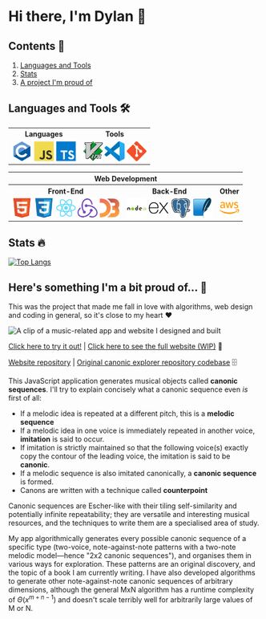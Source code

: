 # Hi there, I'm Dylan 👋

## Contents 📖
1. [Languages and Tools](#languages-and-tools-%EF%B8%8F)
2. [Stats](#stats-)
3. [A project I'm proud of](#heres-something-im-a-bit-proud-of-)

## Languages and Tools 🛠️



<table>
  <tr>
    <th>Languages</th>
    <th>Tools</th>
  </tr>
  <tr>
    <td>
      <a href="https://en.wikipedia.org/wiki/C_(programming_language)">
        <img src="https://raw.githubusercontent.com/devicons/devicon/1119b9f84c0290e0f0b38982099a2bd027a48bf1/icons/c/c-original.svg" height="40" width="40" /></a>
      <a href="https://developer.mozilla.org/en-US/docs/Web/JavaScript">
        <img src="https://raw.githubusercontent.com/devicons/devicon/1119b9f84c0290e0f0b38982099a2bd027a48bf1/icons/javascript/javascript-original.svg" height="40" width="40" /></a>
      <a href="https://www.typescriptlang.org/">
        <img src="https://raw.githubusercontent.com/devicons/devicon/1119b9f84c0290e0f0b38982099a2bd027a48bf1/icons/typescript/typescript-original.svg" height="40" width="40" /></a>
    </td>
    <td>
      <a href="https://www.vim.org/">
        <img src="https://raw.githubusercontent.com/devicons/devicon/1119b9f84c0290e0f0b38982099a2bd027a48bf1/icons/vim/vim-original.svg" height="40" width="40" /></a>
      <a href="https://code.visualstudio.com/">
        <img src="https://raw.githubusercontent.com/devicons/devicon/1119b9f84c0290e0f0b38982099a2bd027a48bf1/icons/vscode/vscode-original.svg" height="40" width="40" /></a>
      <a href="https://git-scm.com/">
        <img src="https://raw.githubusercontent.com/devicons/devicon/1119b9f84c0290e0f0b38982099a2bd027a48bf1/icons/git/git-original.svg" height="40" width="40" /></a>
    </td>
  </tr>
</table>

<table>
  <tr>
    <th colspan="3">Web Development</th>
  </tr>
  <tr>
    <th>Front-End</th>
    <th>Back-End</th>
    <th>Other</th>
  </tr>
  <tr>
    <td>
      <a href="https://developer.mozilla.org/en-US/docs/Web/HTML/Reference">
        <img src="https://raw.githubusercontent.com/devicons/devicon/1119b9f84c0290e0f0b38982099a2bd027a48bf1/icons/html5/html5-original.svg" height="40" width="40" /></a>
      <a href="https://developer.mozilla.org/en-US/docs/Web/CSS/Reference">
        <img src="https://raw.githubusercontent.com/devicons/devicon/1119b9f84c0290e0f0b38982099a2bd027a48bf1/icons/css3/css3-original.svg" height="40" width="40" /></a>
      <a href="https://react.dev/">
        <img src="https://raw.githubusercontent.com/devicons/devicon/1119b9f84c0290e0f0b38982099a2bd027a48bf1/icons/react/react-original.svg" height="40" width="40" /></a>
      <a href="https://redux.js.org/">
        <img src="https://raw.githubusercontent.com/devicons/devicon/master/icons/redux/redux-original.svg" height="40" width="40" /></a>
      <a href="https://d3js.org/">
  <img src="https://raw.githubusercontent.com/devicons/devicon/1119b9f84c0290e0f0b38982099a2bd027a48bf1/icons/d3js/d3js-original.svg" height="40" width="40" /></a>
    </td>
    <td>
      <a href="https://nodejs.org/">
        <img src="https://raw.githubusercontent.com/devicons/devicon/1119b9f84c0290e0f0b38982099a2bd027a48bf1/icons/nodejs/nodejs-original-wordmark.svg" height="40" width="40" /></a>
      <a href="https://expressjs.com/">
        <img src="https://raw.githubusercontent.com/devicons/devicon/1119b9f84c0290e0f0b38982099a2bd027a48bf1/icons/express/express-original.svg" height="40" width="40" /></a>
      <a href="https://www.postgresql.org/">
        <img src="https://raw.githubusercontent.com/devicons/devicon/1119b9f84c0290e0f0b38982099a2bd027a48bf1/icons/postgresql/postgresql-original.svg" height="40" width="40" /></a>
      <a href="https://www.sqlite.org/">
        <img src="https://raw.githubusercontent.com/devicons/devicon/1119b9f84c0290e0f0b38982099a2bd027a48bf1/icons/sqlite/sqlite-original.svg" height="40" width="40" /></a>
    </td>
    <td>
      <a href="https://aws.amazon.com/">
        <img src="https://raw.githubusercontent.com/devicons/devicon/1119b9f84c0290e0f0b38982099a2bd027a48bf1/icons/amazonwebservices/amazonwebservices-plain-wordmark.svg" height="40" width="40" /></a>
    </td>
  </tr>
</table>

## Stats 🔥
[![Top Langs](https://github-readme-stats.vercel.app/api/top-langs/?username=dylancobb&layout=compact&theme=dracula)](https://github.com/dylancobb/github-readme-stats)

## Here's something I'm a bit proud of... 😤

This was the project that made me fall in love with algorithms, web design and coding in general, so it's close to my heart :heart:

![A clip of a music-related app and website I designed and built](https://i.imgur.com/J9Lb87K.gif)

[Click here to try it out!](https://dylancobb.github.io/Hex-Music-Theory-Site/2x2.html) | [Click here to see the full website (WIP)](https://dylancobb.github.io/Hex-Music-Theory-Site/) 🎹

[Website repository](https://github.com/dylancobb/Hex-Music-Theory-Site) | [Original canonic explorer repository codebase](https://github.com/dylancobb/2x2-Canonic-Sequence-Explorer) 🗄️

This JavaScript application generates musical objects called **canonic sequences**. I'll try to explain concisely what a canonic sequence even *is* first of all:
- If a melodic idea is repeated at a different pitch, this is a **melodic sequence**
- If a melodic idea in one voice is immediately repeated in another voice, **imitation** is said to occur.
- If imitation is strictly maintained so that the following voice(s) exactly copy the contour of the leading voice, the imitation is said to be **canonic**.
- If a melodic sequence is also imitated canonically, a **canonic sequence** is formed.
- Canons are written with a technique called **counterpoint**

Canonic sequences are Escher-like with their tiling self-similarity and potentially infinite repeatability; they are versatile and interesting musical resources, and the techniques to write them are a specialised area of study.

My app algorithmically generates every possible canonic sequence of a specific type (two-voice, note-against-note patterns with a two-note melodic model—hence "2x2 canonic sequences"), and organises them in various ways for exploration. These patterns are an original discovery, and the topic of a book I am currently writing. I have also developed algorithms to generate other note-against-note canonic sequences of arbitrary dimensions, although the general MxN algorithm has a runtime complexity of $\Theta(x^{m+n-1})$ and doesn't scale terribly well for arbitrarily large values of M or N.

<!--
**dylancobb/dylancobb** is a ✨ _special_ ✨ repository because its `README.md` (this file) appears on your GitHub profile.

Here are some ideas to get you started:
- 🌱 I’m currently learning ...
- 👯 I’m looking to collaborate on ...
- 🤔 I’m looking for help with ...
- 💬 Ask me about ...
- 📫 How to reach me: ...
- ⚡ Fun fact: ...
-->
